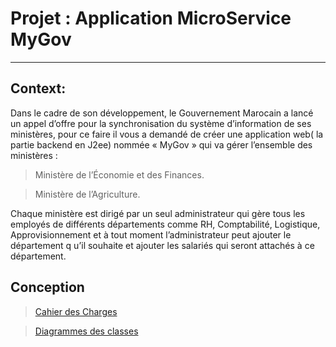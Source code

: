 # Projet : Application MicroService MyGov
___
## Context:
Dans le cadre de son développement,
le Gouvernement Marocain a lancé un appel d’offre pour la synchronisation du système d’information
de ses ministères, pour ce faire il vous a demandé de créer une application
web( la partie backend en J2ee) nommée « MyGov »  qui va gérer
l’ensemble des ministères :
> Ministère de l’Économie et des Finances.

>Ministère de l’Agriculture.

Chaque ministère est dirigé par un seul administrateur
qui gère tous les employés de différents départements comme RH,
Comptabilité, Logistique, Approvisionnement et à 
tout moment l’administrateur peut ajouter le département q
u’il souhaite et ajouter les salariés qui seront attachés à ce département.

## Conception
> [Cahier des Charges](https://www.canva.com/design/DAFaYRBwBkg/XlkvWeqUjZ4w2eybcuGQsw/view?utm_content=DAFaYRBwBkg&utm_campaign=designshare&utm_medium=link2&utm_source=sharebutton)

> [Diagrammes des classes](https://lucid.app/lucidchart/0b56fb37-5b0b-4954-86ff-d3f70bb1f9fd/edit?viewport_loc=-633%2C1176%2C3231%2C1417%2C0_0&invitationId=inv_fde7d470-6772-49e1-8f34-692af40b3a36)